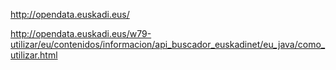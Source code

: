 http://opendata.euskadi.eus/

http://opendata.euskadi.eus/w79-utilizar/eu/contenidos/informacion/api_buscador_euskadinet/eu_java/como_utilizar.html
